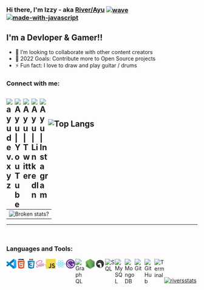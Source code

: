 ### Hi there, I'm Izzy - aka [River/Ayu](https://riverdev.wtf) [<img align="center" alt="wave" width="27px" src="https://media2.giphy.com/media/0IxONYHUw0vikYuAoL/giphy.gif?cid=6c09b952mhge28ie28jiw2i7crquba4ks6rb7y35h09mfgcy&rid=giphy.gif&ct=s" />](https://ayudev.xyz) [![made-with-javascript](https://img.shields.io/badge/Made%20with-JavaScript-1f425f.svg)](https://www.javascript.com)


## I'm a Devloper & Gamer!!

- 👯 I’m looking to collaborate with other content creators
- 🥅 2022 Goals: Contribute more to Open Source projects
- ⚡ Fun fact: I love to draw and play guitar / drums

### Connect with me:

[<img align="left" alt="ayudev.xyz" width="22px" src="https://i.ibb.co/CWhkkrN/website.png" />](https://ayudev.engineer)
[<img align="left" alt="Ayu | YouTube" width="22px" src="https://i.ibb.co/r55tMwK/Untitled-design.png" />](https://youtube.com/izzydevx)
[<img align="left" alt="Ayu | Twitter" width="22px" src="https://i.ibb.co/FW4jzHN/Untitled-design-1.png" />](twitter)
[<img align="left" alt="Ayu | LinkedIn" width="22px" src="https://i.ibb.co/3YMRCSD/Untitled-design-2.png" />]([linkedin)
[<img align="left" alt="Ayu | Instagram" width="22px" src="https://i.ibb.co/WpBHRHt/Untitled-design-3.png" />](instagram)
<br>
---
![Top Langs](https://github-readme-stats.vercel.app/api/top-langs/?username=river198&layout=compact&theme=blueberry&count_private=true&hide_border=true&line_height=25)
---


<table>
  <tr>
    <td>
      <img align="center" src="https://github-readme-stats.vercel.app/api?username=river198&count_private=true&include_all_commits=true&show_icons=true&hide_border=true&hide_title=true&theme=dracula" alt="Broken stats?">
    </td>
  </tr>
</table>

---


<br />

### Languages and Tools:

<img align="left" alt="Visual Studio Code" width="26px" src="https://raw.githubusercontent.com/github/explore/80688e429a7d4ef2fca1e82350fe8e3517d3494d/topics/visual-studio-code/visual-studio-code.png"/>
<img align="left" alt="HTML5" width="26px" src="https://raw.githubusercontent.com/github/explore/80688e429a7d4ef2fca1e82350fe8e3517d3494d/topics/html/html.png"/>
<img align="left" alt="CSS3" width="26px" src="https://raw.githubusercontent.com/github/explore/80688e429a7d4ef2fca1e82350fe8e3517d3494d/topics/css/css.png"/>
<img align="left" alt="Sass" width="26px" src="https://raw.githubusercontent.com/github/explore/80688e429a7d4ef2fca1e82350fe8e3517d3494d/topics/sass/sass.png"/>
<img align="left" alt="JavaScript" width="26px" src="https://raw.githubusercontent.com/github/explore/80688e429a7d4ef2fca1e82350fe8e3517d3494d/topics/javascript/javascript.png"/>
<img align="left" alt="React" width="26px" src="https://raw.githubusercontent.com/github/explore/80688e429a7d4ef2fca1e82350fe8e3517d3494d/topics/react/react.png"/>
<img align="left" alt="Gatsby" width="26px" src="https://raw.githubusercontent.com/github/explore/e94815998e4e0713912fed477a1f346ec04c3da2/topics/gatsby/gatsby.png"/>
<img align="left" alt="GraphQL" width="26px" src="https://i.ibb.co/myZ1BzY/Untitled-design-4.png"/>
<img align="left" alt="Node.js" width="26px" src="https://raw.githubusercontent.com/github/explore/80688e429a7d4ef2fca1e82350fe8e3517d3494d/topics/nodejs/nodejs.png"/>
<img align="left" alt="Deno" width="26px" src="https://raw.githubusercontent.com/github/explore/361e2821e2dea67711cde99c9c40ed357061cf27/topics/deno/deno.png"/>
<img align="left" alt="SQL" width="26px" src="https://i.ibb.co/wSSjkdP/Untitled-design-5.png"/>
<img align="left" alt="MySQL" width="26px" src="https://i.ibb.co/n8zLC2B/Untitled-design-6.png"/>
<img align="left" alt="MongoDB" width="26px" src="https://i.ibb.co/6bj8zmZ/mongo.png"/>
<img align="left" alt="Git" width="26px" src="https://i.ibb.co/6JhqnQy/git.png"/>
<img align="left" alt="GitHub" width="26px" src="https://i.ibb.co/LCqz9TB/github2.png"/>
<img align="left" alt="Terminal" width="26px" src="https://i.ibb.co/8rfhxRK/term.png"/>

<br />
<br />

<p align="left"> <a href="https://github.com/ryo-ma/github-profile-trophy"><img src="https://github-profile-trophy.vercel.app/?username=River198" alt="riversstats"/></a></p>
